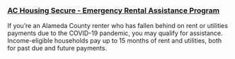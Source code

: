 <RenderIf language="default">

### [AC Housing Secure - Emergency Rental Assistance Program](https://www.ac-housingsecure.org/?fbclid=IwAR0186ykll8tKe-brqbLkMHiguYJQc0buUF1o6SjhXg_EKebR9fYSJs5hus)

If you’re an Alameda County renter who has fallen behind on rent or utilities payments due to the COVID-19 pandemic, you may qualify for assistance. Income-eligible households pay up to 15 months of rent and utilities, both for past due and future payments.

</RenderIf>
